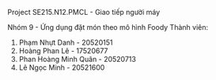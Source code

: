 Project SE215.N12.PMCL - Giao tiếp người máy

Nhóm 9 - Ứng dụng đặt món theo mô hình Foody
Thành viên:
1. Phạm Nhựt Danh - 20520151
2. Hoàng Phan Lê - 17520677
3. Phan Hoàng Minh Quân - 20520713
4. Lê Ngọc Minh - 20521600
